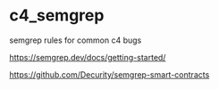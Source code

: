 # c4_semgrep
semgrep rules for common c4 bugs


https://semgrep.dev/docs/getting-started/

https://github.com/Decurity/semgrep-smart-contracts
